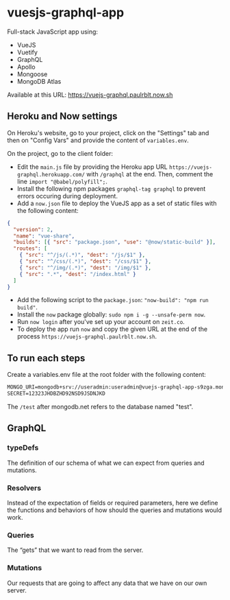 # vuesjs-graphql-app

Full-stack JavaScript app using:

- VueJS
- Vuetify
- GraphQL
- Apollo
- Mongoose
- MongoDB Atlas

Available at this URL: https://vuejs-graphql.paulrblt.now.sh

## Heroku and Now settings

On Heroku's website, go to your project, click on the "Settings" tab and then on "Config Vars" and provide the content of `variables.env`.

On the project, go to the client folder:

- Edit the `main.js` file by providing the Heroku app URL `https://vuejs-graphql.herokuapp.com/` with `/graphql` at the end. Then, comment the line `import "@babel/polyfill";`.
- Install the following npm packages `graphql-tag graphql` to prevent errors occuring during deployment.
- Add a `now.json` file to deploy the VueJS app as a set of static files with the following content:

```json
{
  "version": 2,
  "name": "vue-share",
  "builds": [{ "src": "package.json", "use": "@now/static-build" }],
  "routes": [
    { "src": "^/js/(.*)", "dest": "/js/$1" },
    { "src": "^/css/(.*)", "dest": "/css/$1" },
    { "src": "^/img/(.*)", "dest": "/img/$1" },
    { "src": ".*", "dest": "/index.html" }
  ]
}
```

- Add the following script to the `package.json`: `"now-build": "npm run build"`.
- Install the `now` package globally: `sudo npm i -g --unsafe-perm now`.
- Run `now login` after you've set up your account on `zeit.co`.
- To deploy the app run `now` and copy the given URL at the end of the process `https://vuejs-graphql.paulrblt.now.sh`.

## To run each steps

Create a variables.env file at the root folder with the following content:

```html
MONGO_URI=mongodb+srv://useradmin:useradmin@vuejs-graphql-app-s9zga.mongodb.net/test?retryWrites=true
SECRET=12323JHDBZHD92NSD9JSDNJKD
```

The `/test` after mongodb.net refers to the database named "test".

## GraphQL

### typeDefs

The definition of our schema of what we can expect from queries and mutations.

### Resolvers

Instead of the expectation of fields or required parameters, here we define the functions and behaviors of how should the queries and mutations would work.

### Queries

The “gets” that we want to read from the server.

### Mutations

Our requests that are going to affect any data that we have on our own server.
